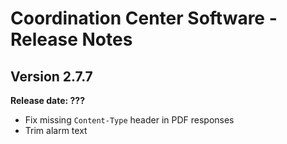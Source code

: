 # Coordination Center Software - Release Notes

## Version 2.7.7

**Release date: ???**

* Fix missing `Content-Type` header in PDF responses
* Trim alarm text
